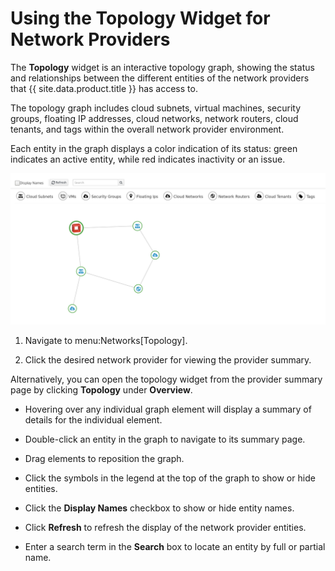 # Using the Topology Widget for Network Providers

The **Topology** widget is an interactive topology graph, showing the
status and relationships between the different entities of the network
providers that {{ site.data.product.title }} has access to.

The topology graph includes cloud subnets, virtual machines, security
groups, floating IP addresses, cloud networks, network routers, cloud
tenants, and tags within the overall network provider environment.

Each entity in the graph displays a color indication of its status:
green indicates an active entity, while red indicates inactivity or an
issue.

![network topology](/images/network_topology.png)

1.  Navigate to menu:Networks\[Topology\].

2.  Click the desired network provider for viewing the provider summary.

Alternatively, you can open the topology widget from the provider
summary page by clicking **Topology** under **Overview**.

  - Hovering over any individual graph element will display a summary of
    details for the individual element.

  - Double-click an entity in the graph to navigate to its summary page.

  - Drag elements to reposition the graph.

  - Click the symbols in the legend at the top of the graph to show or
    hide entities.

  - Click the **Display Names** checkbox to show or hide entity names.

  - Click **Refresh** to refresh the display of the network provider
    entities.

  - Enter a search term in the **Search** box to locate an entity by
    full or partial name.
